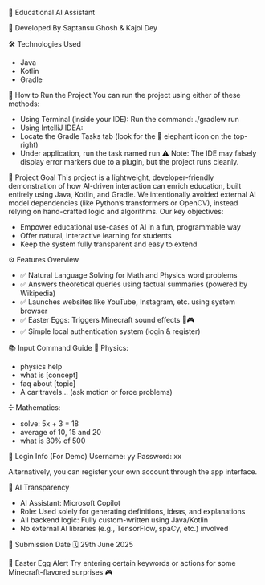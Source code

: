 🧠 Educational AI Assistant

👥 Developed By
Saptansu Ghosh & Kajol Dey

🛠️ Technologies Used
- Java
- Kotlin
- Gradle

🧪 How to Run the Project
You can run the project using either of these methods:
- Using Terminal (inside your IDE):
  Run the command:
  ./gradlew run
- Using IntelliJ IDEA:
- Locate the Gradle Tasks tab (look for the 🐘 elephant icon on the top-right)
- Under application, run the task named run
  ⚠️ Note: The IDE may falsely display error markers due to a plugin, but the project runs cleanly.


🎯 Project Goal
This project is a lightweight, developer-friendly demonstration of how AI-driven interaction can enrich education, built entirely using Java, Kotlin, and Gradle.
We intentionally avoided external AI model dependencies (like Python’s transformers or OpenCV), instead relying on hand-crafted logic and algorithms.
Our key objectives:
- Empower educational use-cases of AI in a fun, programmable way
- Offer natural, interactive learning for students
- Keep the system fully transparent and easy to extend

⚙️ Features Overview
- ✅ Natural Language Solving for Math and Physics word problems
- ✅ Answers theoretical queries using factual summaries (powered by Wikipedia)
- ✅ Launches websites like YouTube, Instagram, etc. using system browser
- ✅ Easter Eggs: Triggers Minecraft sound effects 🎵🎮
- ✅ Simple local authentication system (login & register)

📚 Input Command Guide
🔬 Physics:
- physics help
- what is [concept]
- faq about [topic]
- A car travels... (ask motion or force problems)

➗ Mathematics:
- solve: 5x + 3 = 18
- average of 10, 15 and 20
- what is 30% of 500



🔐 Login Info (For Demo)
Username: yy
Password: xx


Alternatively, you can register your own account through the app interface.

🧠 AI Transparency
- AI Assistant: Microsoft Copilot
- Role: Used solely for generating definitions, ideas, and explanations
- All backend logic: Fully custom-written using Java/Kotlin
- No external AI libraries (e.g., TensorFlow, spaCy, etc.) involved

📅 Submission Date
🗓️ 29th June 2025

🐣 Easter Egg Alert
Try entering certain keywords or actions for some Minecraft-flavored surprises 🎮
